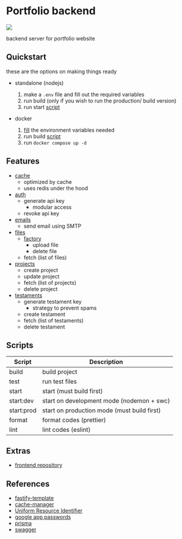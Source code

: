 # Portfolio backend

![](https://media.giphy.com/media/l0HlPBrpFSdVq5WPC/giphy.gif?cid=790b76114rtbtkwbijr4wt3fq6l67cgfu72nsz83clyjneje&ep=v1_gifs_search&rid=giphy.gif&ct=g)

backend server for portfolio website

## Quickstart

these are the options on making things ready

- standalone (nodejs)

  1. make a `.env` file and fill out the required variables
  1. run build (only if you wish to run the production/ build version)
  1. run start [script](#scripts)

- docker
  1. [fill](./docker-compose.yaml) the environment variables needed
  1. run build [script](#scripts)
  1. run `docker compose up -d`

## Features

- [cache](./src/modules/cache/)
  - optimized by cache
  - uses redis under the hood
- [auth](./src/modules/auth/)
  - generate api key
    - modular access
  - revoke api key
- [emails](./src/modules/emails/)
  - send email using SMTP
- [files](./src/modules/files/)
  - [factory](./src/modules/files/filesStoreFactory.ts)
    - upload file
    - delete file
  - fetch (list of files)
- [projects](./src/modules/projects/)
  - create project
  - update project
  - fetch (list of projects)
  - delete project
- [testaments](./src/modules/testaments/)
  - generate testament key
    - strategy to prevent spams
  - create testament
  - fetch (list of testaments)
  - delete testament

## Scripts

| Script     | Description                                 |
| ---------- | ------------------------------------------- |
| build      | build project                               |
| test       | run test files                              |
| start      | start (must build first)                    |
| start:dev  | start on development mode (nodemon + swc)   |
| start:prod | start on production mode (must build first) |
| format     | format codes (prettier)                     |
| lint       | lint codes (eslint)                         |

## Extras

- [frontend repository](https://github.com/jmrl23/portfolio)

## References

- [fastify-template](https://github.com/jmrl23/fastify-template)
- [cache-manager](https://www.npmjs.com/package/cache-manager)
- [Uniform Resource Identifier](https://en.wikipedia.org/wiki/Uniform_Resource_Identifier)
- [google app passwords](https://myaccount.google.com/apppasswords)
- [prisma](https://www.prisma.io/)
- [swagger](https://swagger.io/)
